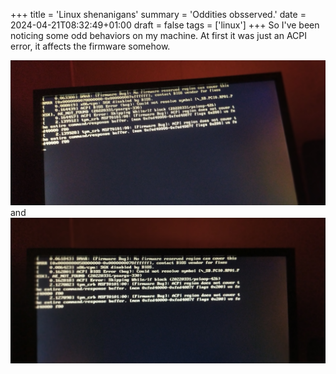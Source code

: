 +++
title = 'Linux shenanigans'
summary = 'Oddities obsserved.'
date = 2024-04-21T08:32:49+01:00
draft = false
tags = ['linux']
+++
So I've been noticing some odd behaviors on my machine.
At first it was just an ACPI error, it affects the firmware somehow.

![ACPI Error](IMG_20240403_165152.jpg) and ![ACPI error 2](IMG_20240407_162038.jpg)
